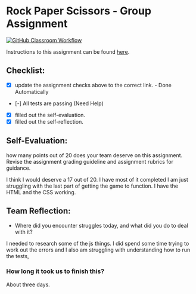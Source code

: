 Rock Paper Scissors - Group Assignment
===================================
[![GitHub Classroom Workflow](https://github.com/IT3049C/3.Rock-Paper-Scissors/actions/workflows/classroom.yml/badge.svg)](https://github.com/IT3049C/3.Rock-Paper-Scissors/actions/workflows/classroom.yml)

Instructions to this assignment can be found [here](https://it3049c.github.io/Material/Assignments/3.Rock_Paper_Scissors/).

## Checklist:
- [x] update the assignment checks above to the correct link. - Done Automatically
- [-] All tests are passing (Need Help)
- [x] filled out the self-evaluation.
- [x] filled out the self-reflection.

## Self-Evaluation: 
how many points out of 20 does your team deserve on this assignment. Revise the assignment grading guideline and assignment rubrics for guidance.

I think I would deserve a 17 out of 20. I have most of it completed I am just struggling with the last part of getting the game to function. I have the HTML and the CSS working.

## Team Reflection:
- Where did you encounter struggles today, and what did you do to deal with it?

I needed to research some of the js things. I did spend some time trying to work out the errors and I also am struggling with understanding how to run the tests,

### How long it took us to finish this?
About three days.